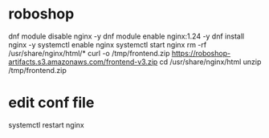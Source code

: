 # roboshop

dnf module disable nginx -y
dnf module enable nginx:1.24 -y
dnf install nginx -y
systemctl enable nginx
systemctl start nginx
rm -rf /usr/share/nginx/html/*
curl -o /tmp/frontend.zip https://roboshop-artifacts.s3.amazonaws.com/frontend-v3.zip
cd /usr/share/nginx/html
unzip /tmp/frontend.zip
# edit conf file
systemctl restart nginx 
